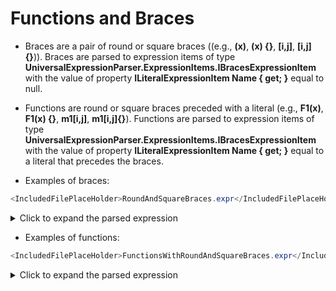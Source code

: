﻿# Functions and Braces

- Braces are a pair of round or square braces ((e.g., **(x)**, **(x) {}**, **[i,j]**, **[i,j]{}**)). Braces are parsed to expression items of type **UniversalExpressionParser.ExpressionItems.IBracesExpressionItem** with the value of property **ILiteralExpressionItem Name { get; }** equal to null.
- Functions are round or square braces preceded with a literal (e.g., **F1(x)**, **F1(x) {}**, **m1[i,j]**, **m1[i,j]{}**). Functions are  parsed to expression items of type **UniversalExpressionParser.ExpressionItems.IBracesExpressionItem** with the value of property **ILiteralExpressionItem Name { get; }** equal to a literal that precedes the braces.

- Examples of braces:

```csharp
<IncludedFilePlaceHolder>RoundAndSquareBraces.expr</IncludedFilePlaceHolder>
```

<details> <summary>Click to expand the parsed expression</summary>

```XML
<IncludedFilePlaceHolder>RoundAndSquareBraces.parsed</IncludedFilePlaceHolder>
```
</details>

- Examples of functions:

```csharp
<IncludedFilePlaceHolder>FunctionsWithRoundAndSquareBraces.expr</IncludedFilePlaceHolder>
```

<details> <summary>Click to expand the parsed expression</summary>

```XML
<IncludedFilePlaceHolder>FunctionsWithRoundAndSquareBraces.parsed</IncludedFilePlaceHolder>
```
</details>